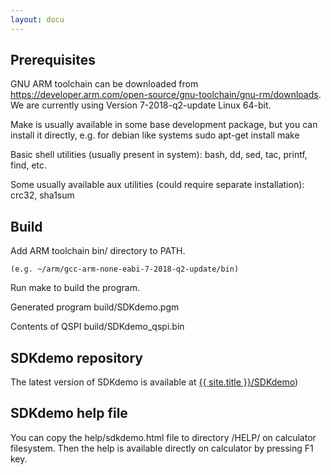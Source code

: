 ```yaml
---
layout: docu
---
```


## Prerequisites

GNU ARM toolchain can be downloaded from
  https://developer.arm.com/open-source/gnu-toolchain/gnu-rm/downloads.
We are currently using Version 7-2018-q2-update Linux 64-bit.

Make is usually available in some base development package, but you
can install it directly, e.g. for debian like systems
  sudo apt-get install make

Basic shell utilities (usually present in system):
  bash, dd, sed, tac, printf, find, etc.

Some usually available aux utilities (could require separate installation):
  crc32, sha1sum



## Build

Add ARM toolchain bin/ directory to PATH.
```
(e.g. ~/arm/gcc-arm-none-eabi-7-2018-q2-update/bin)
```
Run make to build the program.

Generated program 
  build/SDKdemo.pgm

Contents of QSPI
  build/SDKdemo_qspi.bin



## SDKdemo repository

The latest version of SDKdemo is available at
  [{{ site.title }}/SDKdemo](https://github.com/swissmicros/SDKdemo))




## SDKdemo help file

You can copy the help/sdkdemo.html file to directory /HELP/ on calculator filesystem.
Then the help is available directly on calculator by pressing F1 key.

